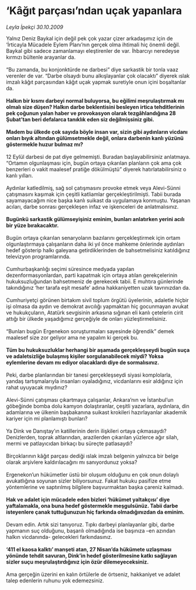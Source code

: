 # ‘Kâğıt parçası’ndan uçak yapanlara

*Leyla İpekçi 30.10.2009*

<div class="taraf_structure_2col_1zq">
<div class="margen_n">



 <p>Yalnız Deniz Baykal için değil pek çok yazar çizer arkadaşımız için de ‘İrticayla Mücadele Eylem Planı’nın gerçek olma ihtimali hiç önemli değil. Baykal gibi sadece zamanlamayı eleştirenler de var. İhbarcıyı neredeyse kırmızı bültenle arayanlar da. <br/><br/>“Bu zamanda, bu konjonktürde ne darbesi” diye sarkastik bir tonla vaaz verenler de var. “Darbe olsaydı bunu alkışlayanlar çok olacaktı” diyerek ıslak imzalı kâğıt parçasından kâğıt uçak yapmak suretiyle onun içini boşaltanlar da.<b> <br/><br/>Halkın bir kısmı darbeyi normal buluyorsa, bu eğilimi meşrulaştırmak mı olmalı size düşen? Halkın darbe beklentisini besleyen irtica tehditlerinin pek çoğunun yalan haber ve provokasyon olarak tezgâhlandığına 28 Şubat’tan beri defalarca tanıklık eden siz değilmişsiniz gibi. <br/><br/>Madem bu ülkede çok sayıda böyle insan var, sizin gibi aydınların vicdanı onları bıyık altından gülümsetmekle değil, onlara darbenin kanlı yüzünü göstermekle huzur bulmaz mı?</b> <br/><br/>12 Eylül darbesi de pat diye gelmemişti. Buradan başlayabilirsiniz anlatmaya. “Ortamın olgunlaşması için, bugün ortaya çıkarılan planların çok ama çok benzerleri o vakit maalesef pratiğe dökülmüştü” diyerek hatırlatabilirsiniz o kanlı yılları. <br/><br/>Aydınlar katledilmiş, sağ sol çatışmasını provoke etmek veya Alevi-Sünni çatışmasını kaşımak için çeşitli katliamlar gerçekleştirilmişti. Tabii burada sayamayacağım nice başka kanlı suikast da uygulamaya konmuştu. Yaşanan acıları, darbe sonrası gerçekleşen infaz ve işkenceleri de anlatmalısınız. <b><br/><br/>Bugünkü sarkastik gülümseyişiniz eminim, bunları anlatırken yerini acılı bir yüze bırakacaktır. </b><br/><br/>Bugün ortaya çıkarılan senaryoların bazılarını gerçekleştirmek için ortam olgunlaştırmaya çalışanların daha iki yıl önce mahkeme önlerinde aydınları hedef gösterip halkı galeyana getirdiklerinden de bahsetmelisiniz katıldığınız televizyon programlarında. <br/><br/>Cumhurbaşkanlığı seçimi süresince medyada yapılan dezenformasyonlardan, parti kapatmak için ortaya atılan gerekçelerinin hukuksuzluğundan bahsetmeniz de gerekecek tabii. E muhtıra günlerinde takındığınız ‘her tarafa eşit mesafe’ adına hakkaniyetten uzak tavrınızdan da. <br/><br/>Cumhuriyetçi görünen birtakım sivil toplum örgütü üyelerinin, adaletle hiçbir işi olmasa da aydın ve demokrat avcılığı yapmaktan hiç gocunmayan avukat ve hukukçuların, Atatürk sevgisinin arkasına sığınan eli kanlı çetelerin cirit attığı bir ülkede yaşadığımız gerçeğiyle de onları yüzleştirmelisiniz. <br/><br/>“Bunları bugün Ergenekon soruşturmaları sayesinde öğrendik” demek maalesef size zor geliyor ama ne yapalım ki gerçek bu.<b> <br/><br/>Tüm bu hukuksuzluklar herhangi bir aşamada gerçekleşseydi bugün suça ve adaletsizliğe bulaşmış kişiler sorgulanabilecek miydi? Yoksa eylemlerine devam mı ediyor olacaklardı diye de sormalısınız.</b> <br/><br/>Peki, darbe planlarından bir tanesi gerçekleşseydi siyasi komplolarla, yandaş tartışmalarıyla insanları oyaladığınız, vicdanlarını esir aldığınız için rahat uyuyacak mıydınız? <br/><br/>Alevi-Sünni çatışması çıkartmaya çalışanlar, Ankara’nın ve İstanbul’un göbeğinde bomba dolu kamyon dolaştıranlar, çeşitli yazarlara, aydınlara, din adamlarına ve ülkenin başbakanına suikast krokileri hazırlayanlar akademik kariyer için mi planlamıştı bunları? <br/><br/>Ya Dink ve Danıştay’ın katillerinin derin ilişkileri ortaya çıkmasaydı? Denizlerden, toprak altlarından, arazilerden çıkarılan yüzlerce ağır silah, mermi ve patlayıcıdan birkaçı bu süreçte patlasaydı? <br/><br/>Birçoklarının kâğıt parçası dediği ıslak imzalı belgenin yalnızca bir belge olarak arşivlere kaldırılacağını mı sanıyordunuz yoksa? <br/><br/>Ergenekon’un hükümetler üstü bir oluşum olduğunu en çok onun dolaylı avukatlığına soyunan sizler biliyorsunuz. Fakat hukuku pasifize etme yöntemlerine ve saptırılmış bilgilere başvurmaktan başka çareniz kalmadı. <b><br/><br/>Hak ve adalet için mücadele eden bizleri ‘hükümet yaltakçısı’ diye yaftalamakla, ona buna hedef göstermekle meşgulsünüz. Tabii darbe isteyenlere çanak tuttuğunuzun hiç farkında olmadığınızdan da eminim. </b><br/><br/>Devam edin. Artık sizi tanıyoruz. Tıpkı darbeyi planlayanlar gibi, darbe yapmanın suç olduğunu, başarılı olmadığında ise başınıza –en azından halkın vicdanında- gelecekleri farkındasınız. <b><br/><br/>‘411 el kaosa kalktı’ manşeti atan, 27 Nisan’da hükümete uzlaşması yönünde tehdit savuran, Dink’in hedef gösterilmesine katkı sağlayan sizler suçu meşrulaştırdığınız için özür dilemeyeceksiniz. </b><br/><br/>Ama gerçeğin üzerini en kalın örtülerle de örtseniz, hakkaniyet ve adalet talep edenlerin ruhunu yok edemezsiniz.</p>
<br/>
<br/>
<br/>



<br/>


<div id="taraf_not">
</div>

</div>


</div>
